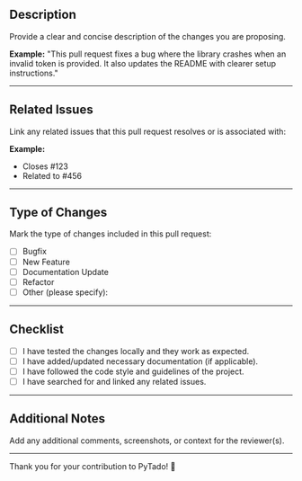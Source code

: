 ## Description
Provide a clear and concise description of the changes you are proposing.

**Example:**
"This pull request fixes a bug where the library crashes when an invalid token is provided. It also updates the README with clearer setup instructions."

---

## Related Issues
Link any related issues that this pull request resolves or is associated with:

**Example:**
- Closes #123
- Related to #456

---

## Type of Changes
Mark the type of changes included in this pull request:

- [ ] Bugfix
- [ ] New Feature
- [ ] Documentation Update
- [ ] Refactor
- [ ] Other (please specify):

---

## Checklist
- [ ] I have tested the changes locally and they work as expected.
- [ ] I have added/updated necessary documentation (if applicable).
- [ ] I have followed the code style and guidelines of the project.
- [ ] I have searched for and linked any related issues.

---

## Additional Notes
Add any additional comments, screenshots, or context for the reviewer(s).

---

Thank you for your contribution to PyTado! 🎉
